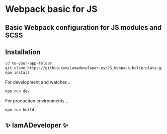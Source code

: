 # Webpack basic for JS
## Basic Webpack configuration for JS modules and SCSS

## Installation

```sh
cd to-your-app-folder
git clone https://github.com/iamadeveloper-es/JS_Webpack-bolierplate.git
npm install
```

For development and watcher...

```sh
npm run dev
```

For production environments...
```sh
npm run build
```

## ✨ IamADeveloper ✨     
